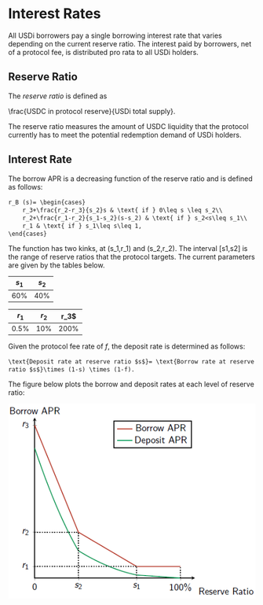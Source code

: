 # Interest Rates

All USDi borrowers pay a single borrowing interest rate that varies depending on the current reserve ratio. The interest paid by borrowers, net of a protocol fee, is distributed pro rata to all USDi holders.

## Reserve Ratio

The *reserve ratio* is defined as

\frac{USDC in protocol reserve}{USDi total supply}.

The reserve ratio measures the amount of USDC liquidity that the protocol currently has to meet the potential redemption demand of USDi holders.

## Interest Rate
The borrow APR is a decreasing function of the reserve ratio and is defined as follows:

	r_B (s)= \begin{cases}
		r_3+\frac{r_2-r_3}{s_2}s & \text{ if } 0\leq s \leq s_2\\
		r_2+\frac{r_1-r_2}{s_1-s_2}(s-s_2) & \text{ if } s_2<s\leq s_1\\
		r_1 & \text{ if } s_1\leq s\leq 1,
	\end{cases}

The function has two kinks, at (s_1,r_1) and (s_2,r_2). The interval [s1,s2] is the range of reserve ratios that the protocol targets. The current parameters are given by the tables below.

| $s_1$ | $s_2$ |
|-------|-------|
| 60%   | 40%   |

| $r_1$ | $r_2$ | r_3$ |
|-------|-------|------|
| 0.5%  | 10%   | 200% |


Given the protocol fee rate of $f$, the deposit rate is determined as follows:

	\text{Deposit rate at reserve ratio $s$}= \text{Borrow rate at reserve ratio $s$}\times (1-s) \times (1-f).

The figure below plots the borrow and deposit rates at each level of reserve ratio:

![interestRateCurve](./rateCurve.png)

